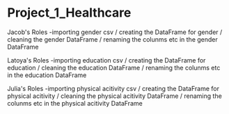 # Project_1_Healthcare

Jacob's Roles
-importing gender csv / creating the DataFrame for gender / cleaning the gender DataFrame / renaming the colunms etc in the gender DataFrame


Latoya's Roles
-importing education csv / creating the DataFrame for education / cleaning the education DataFrame / renaming the colunms etc in the education DataFrame

Julia's Roles
-importing physical acitivity csv / creating the DataFrame for physical acitivity / cleaning the physical acitivity DataFrame / renaming the colunms etc in the physical acitivity DataFrame
